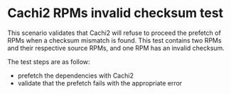 # Cachi2 RPMs invalid checksum test

This scenario validates that Cachi2 will refuse to proceed the prefetch of RPMs when a checksum mismatch is found. This test contains two RPMs and their respective source RPMs, and one RPM has an invalid checksum.

The test steps are as follow:
- prefetch the dependencies with Cachi2
- validate that the prefetch fails with the appropriate error
